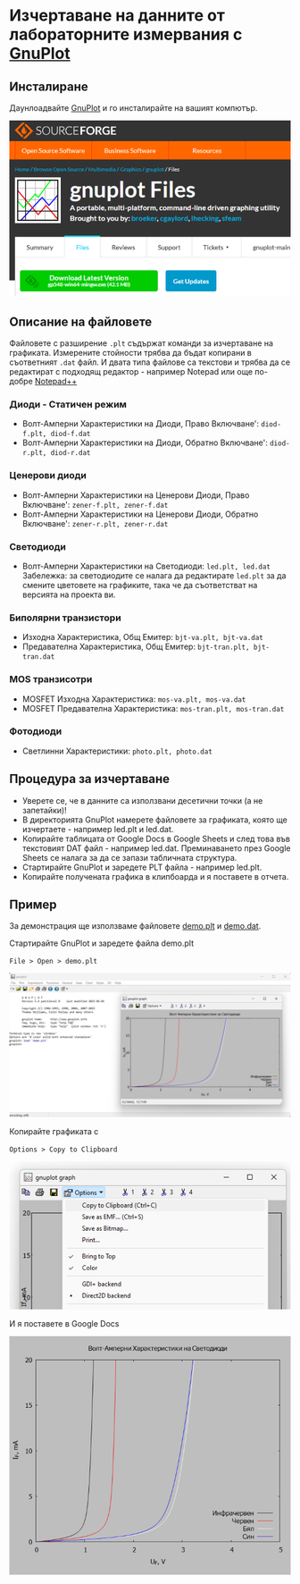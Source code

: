 # Изчертаване на данните от лабораторните измервания с [GnuPlot](https://sourceforge.net/projects/gnuplot/files/gnuplot/)

## Инсталиране
Даунлоадвайте [GnuPlot](https://sourceforge.net/projects/gnuplot/files/gnuplot/) и го инсталирайте на вашият компютър.

![](fig/gp0.png)


## Описание на файловете
Файловете с разширение `.plt` съдържат команди за изчертаване на графиката.
Измерените стойности трябва да бъдат копирани в съответният `.dat` файл.
И двата типа файлове са текстови и трябва да се редактират с подходящ редактор - например Notepad или още по-добре [Notepad++](https://notepad-plus-plus.org/downloads/)

### Диоди - Статичен режим
* Волт-Амперни Характеристики на Диоди, Право Включване': `diod-f.plt, diod-f.dat`
* Волт-Амперни Характеристики на Диоди, Обратно Включване': `diod-r.plt, diod-r.dat`

### Ценерови диоди
* Волт-Амперни Характеристики на Ценерови Диоди, Право Включване': `zener-f.plt, zener-f.dat`
* Волт-Амперни Характеристики на Ценерови Диоди, Обратно Включване': `zener-r.plt, zener-r.dat`

### Светодиоди
* Волт-Амперни Характеристики на Светодиоди: `led.plt, led.dat`
Забележка: за светодиодите се налага да редактирате `led.plt` за да смените цветовете на графиките, така че да съответстват на версията на проекта ви.

### Биполярни транзистори
* Изходна Характеристика, Общ Емитер: `bjt-va.plt, bjt-va.dat`
* Предавателна Характеристика, Общ Емитер: `bjt-tran.plt, bjt-tran.dat`

### MOS транзисотри
* MOSFET Изходна Характеристика: `mos-va.plt, mos-va.dat`
* MOSFET Предавателна Характеристика: `mos-tran.plt, mos-tran.dat`

### Фотодиоди
* Светлинни Характеристики: `photo.plt, photo.dat`

## Процедура за изчертаване

* Уверете се, че в данните са използвани десетични точки (а не запетайки)!
* В директорията GnuPlot намерете файловете за графиката, която ще изчертаете - например led.plt и led.dat. 
* Копирайте таблицата от Google Docs в Google Sheets и след това във текстовият DAT файл - например led.dat. Преминаването през Google Sheets се налага за да се запази табличната структура.
* Стартирайте GnuPlot и заредете PLT файла - например led.plt.
* Копирайте получената графика в клипбоарда и я поставете в отчета.

## Пример
За демонстрация ще използваме файловете [demo.plt](demo.plt) и [demo.dat](demo.dat).

Стартирайте GnuPlot и заредете файла demo.plt

`File > Open > demo.plt`

![](fig/gp1.png)

Копирайте графиката с 

`Options > Copy to Clipboard`

![](fig/gp2.png)

И я поставете в Google Docs

![](fig/gp3.png)